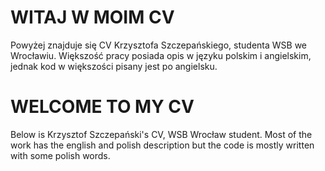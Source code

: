 # WITAJ W MOIM CV
Powyżej znajduje się CV Krzysztofa Szczepańskiego, studenta WSB we Wrocławiu.
Większość pracy posiada opis w języku polskim i angielskim, jednak kod w większości pisany jest po angielsku.

# WELCOME TO MY CV
Below is Krzysztof Szczepański's CV, WSB Wrocław student.
Most of the work has the english and polish description but the code is mostly written with some polish words.
